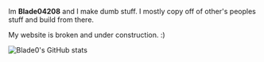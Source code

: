 Im **Blade04208** and I make dumb stuff.
I mostly copy off of other's peoples stuff and build from there.

My website is broken and under construction. :)

![Blade0's GitHub stats](https://github-readme-stats.vercel.app/api?username=Blade04208&show_icons=true)
